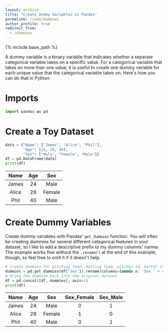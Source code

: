```yaml
---
layout: archive
title: "Create Dummy Variables in Pandas"
permalink: /code/dummies
author_profile: true
redirect_from:
  - /dummies
---
```


{% include base_path %}

A dummy variable is a binary variable that indicates whether a separate categorical variable takes on a specific value. For a categorical variable that takes on more than one value, it is useful to create one dummy variable for each unique value that the categorical variable takes on. Here's how you can do that in Python:

# Imports
```python
import pandas as pd
```

# Create a Toy Dataset
```python
data = {"Name": ["James", "Alice", "Phil"],
		"Age": [24, 28, 40],
		"Sex": ["Male", "Female", "Male"]}
df = pd.DataFrame(data)
print(df)
```

**Name**|**Age**|**Sex**
:-----:|:-----:|:-----:
James|24|Male
Alice|28|Female
Phil|40|Male

# Create Dummy Variables
Create dummy variables with Pandas' `get_dummies` function. You will often be creating dummies for several different categorical features in your dataset, so I like to add a descriptive prefix to my dummy columns' names. The example works fine without the `.rename()` at the end of this example, though, so feel free to omit it if it doesn't help.

```python
# create dummies for pitching team, batting team, pitcher id, batter id
dummies = pd.get_dummies(df['Sex']).rename(columns=lambda x: 'Sex_' + str(x))
# bring the dummies back into the original dataset
df = pd.concat([df, dummies], axis=1)
print(df)
```

 |**Name**|**Age**|**Sex**|**Sex\_Female**|**Sex\_Male**
:-----:|:-----:|:-----:|:-----:|:-----:
James|24|Male|0|1
Alice|28|Female|1|0
Phil|40|Male|0|1
